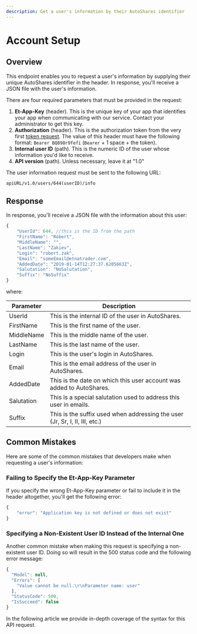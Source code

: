 ```yaml
---
description: Get a user's information by their AutoShares identifier
---
```


# Account Setup

## Overview

This endpoint enables you to request a user's information by supplying their unique AutoShares identifier in the header. In response, you'll receive a JSON file with the user's information.

There are four required parameters that must be provided in the request:

1. **Et-App-Key** (header). This is the unique key of your app that identifies your app when communicating with our service. Contact your administrator to get this key.
2. **Authorization** (header). This is the authorization token from the very first [token request](broken-reference). The value of this header must have the following format: `Bearer BQ898r9fefi` (`Bearer` + 1 space + the token).
3. **Internal user ID** (path). This is the numeric ID of the user whose information you'd like to receive.
4. **API version** (path). Unless necessary, leave it at "1.0"

The user information request must be sent to the following URL:

```
apiURL/v1.0/users/644(userID)/info
```

## Response

In response, you'll receive a JSON file with the information about this user:

```javascript
{
    "UserId": 644, //this is the ID from the path
    "FirstName": "Robert",
    "MiddleName": "",
    "LastName": "Zakiev",
    "Login": "robert.zak",
    "Email": "someEmail@etnatrader.com",
    "AddedDate": "2019-01-14T12:27:37.6205663Z",
    "Salutation": "NoSalutation",
    "Suffix": "NoSuffix"
}
```

where:

| Parameter  | Description                                                                 |
| ---------- | --------------------------------------------------------------------------- |
| UserId     | This is the internal ID of the user in AutoShares.                          |
| FirstName  | This is the first name of the user.                                         |
| MiddleName | This is the middle name of the user.                                        |
| LastName   | This is the last name of the user.                                          |
| Login      | This is the user's login in AutoShares.                                     |
| Email      | This is the email address of the user in AutoShares.                        |
| AddedDate  | This is the date on which this user account was added to AutoShares.        |
| Salutation | This is a special salutation used to address this user in emails.           |
| Suffix     | This is the suffix used when addressing the user (Jr, Sr, I, II, III, etc.) |

## Common Mistakes

Here are some of the common mistakes that developers make when requesting a user's information:

### Failing to Specify the Et-App-Key Parameter

If you specify the wrong Et-App-Key parameter or fail to include it in the header altogether, you'll get the following error:

```javascript
{
    "error": "Application key is not defined or does not exist"
}
```

### Specifying a Non-Existent User ID Instead of the Internal One

Another common mistake when making this request is specifying a non-existent user ID. Doing so will result in the 500 status code and the following error message:

```javascript
{
  "Model": null,
  "Errors": [
    "Value cannot be null.\r\nParameter name: user"
  ],
  "StatusCode": 500,
  "IsSucceed": false
}
```

In the following article we provide in-depth coverage of the syntax for this API request.
